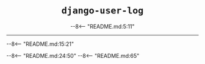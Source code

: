 <h1 align="center"><code>django-user-log</code></h1>

<div align="center" markdown>

[//]: # (include badges)
--8<-- "README.md:5:11"

</div>

---

[//]: # (exclude 'Visit the documentation' link)
--8<-- "README.md:15:21"

[//]: # (exclude 'Installation' section)
--8<-- "README.md:24:50"
--8<-- "README.md:65"

[contributing]: /contributing
[security]: /contributing/reporting-a-vulnerability
